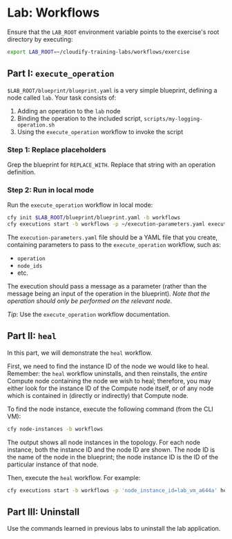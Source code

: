 # Lab: Workflows

Ensure that the `LAB_ROOT` environment variable points to the exercise's root directory by executing:

```bash
export LAB_ROOT=~/cloudify-training-labs/workflows/exercise
```

## Part I: `execute_operation`

`$LAB_ROOT/blueprint/blueprint.yaml` is a very simple blueprint, defining a node called `lab`.
Your task consists of:

1.  Adding an operation to the `lab` node
2.  Binding the operation to the included script, `scripts/my-logging-operation.sh`
3.  Using the `execute_operation` workflow to invoke the script

### Step 1: Replace placeholders

Grep the blueprint for `REPLACE_WITH`. Replace that string with an operation definition.

### Step 2: Run in local mode

Run the `execute_operation` workflow in local mode:

```bash
cfy init $LAB_ROOT/blueprint/blueprint.yaml -b workflows
cfy executions start -b workflows -p ~/execution-parameters.yaml execute_operation
```

The `execution-parameters.yaml` file should be a YAML file that you create, containing parameters to pass to the `execute_operation` workflow, such as:

* `operation`
* `node_ids`
* etc.

The execution should pass a message as a parameter (rather than the message being an input of the operation in the blueprint). *Note that the operation should only be performed on the relevant node*.

_Tip_: Use the `execute_operation` workflow documentation.

## Part II: `heal`

In this part, we will demonstrate the `heal` workflow.

First, we need to find the instance ID of the node we would like to heal. Remember: the `heal` workflow uninstalls, and then reinstalls, the *entire* Compute node containing the node we wish to heal; therefore, you may either look for the instance ID of the Compute node itself, or of any node which is contained in (directly or indirectly) that Compute node.

To find the node instance, execute the following command (from the CLI VM):

```bash
cfy node-instances -b workflows
```

The output shows all node instances in the topology. For each node instance, both the instance ID and the node ID are shown. The node ID is the name of the
node in the blueprint; the node instance ID is the ID of the particular instance of that node.

Then, execute the `heal` workflow. For example:

```bash
cfy executions start -b workflows -p 'node_instance_id=lab_vm_a644a' heal
```

## Part III: Uninstall

Use the commands learned in previous labs to uninstall the lab application.
